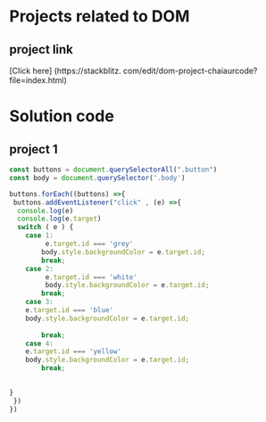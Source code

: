 # Projects related to DOM

 ## project link

[Click here] (https://stackblitz.
com/edit/dom-project-chaiaurcode?
file=index.html)

# Solution code

 
## project 1
  ``` javascript
  const buttons = document.querySelectorAll(".button")
 const body = document.querySelector('.body')

 buttons.forEach((buttons) =>{
   buttons.addEventListener("click" , (e) =>{
    console.log(e)
    console.log(e.target)
    switch ( e ) {
      case 1:
           e.target.id === 'grey'
          body.style.backgroundColor = e.target.id;
          break;
      case 2:
           e.target.id === 'white'
           body.style.backgroundColor = e.target.id;
          break;
      case 3:
      e.target.id === 'blue'
      body.style.backgroundColor = e.target.id;
          
          break;
      case 4:
      e.target.id === 'yellow'
      body.style.backgroundColor = e.target.id;          
          break;
  
     
  }
   })
 })
   ```